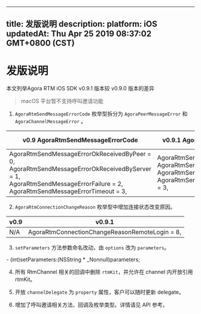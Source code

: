 
---
title: 发版说明
description: 
platform: iOS
updatedAt: Thu Apr 25 2019 08:37:02 GMT+0800 (CST)
---
# 发版说明
本文列举Agora RTM iOS SDK v0.9.1 版本较 v0.9.0 版本的差异

> macOS 平台暂不支持呼叫邀请功能

1. `AgoraRtmSendMessageErrorCode` 枚举型拆分为 `AgoraPeerMessageError` 和 `AgoraChannelMessageError` 。

| v0.9 AgoraRtmSendMessageErrorCode                            | v0.9.1 AgoraRtmSendPeerMessageErrorCode                      |v0.9.1 AgoraRtmSendChannelMessageErrorCode    |
| ------------------------------------------------------------ | ------------------------------------------------------------ |-----------------------------------|
| AgoraRtmSendMessageErrorOkReceivedByPeer = 0, <br>AgoraRtmSendMessageErrorOkReceivedByServer = 1, <br>AgoraRtmSendMessageErrorFailure = 2, AgoraRtmSendMessageErrorTimeout = 3, | AgoraRtmSendPeerMessageErrorOk = 0, <br>AgoraRtmSendPeerMessageErrorFailure = 1, <br>AgoraRtmSendPeerMessageErrorTimeout = 2, <br>AgoraRtmSendPeerMessageErrorPeerUnreachable = 3, |AgoraRtmSendChannelMessageErrorOk = 0,<br>AgoraRtmSendChannelMessageErrorFailure = 1,<br>AgoraRtmSendChannelMessageErrorTimeout = 2,

2. `AgoraRtmConnectionChangeReason` 枚举型中增加连接状态改变原因。

| v0.9                           |v0.9.1                |
|--------------------------------|----------------------|
|N/A                     |AgoraRtmConnectionChangeReasonRemoteLogin = 8,|

3. `setParameters` 方法参数命名改动，由 `options` 改为 `parameters`。

\- (int)setParameters:(NSString * _Nonnull)parameters;

4. 所有 RtmChannel 相关的回调中删除 `rtmKit`，并允许在 channel 内开放引用 rtmKit。

5. 开放 `channelDelegate` 为 `property` 属性，客户可以随时更新 delegate。

6. 增加了呼叫邀请相关方法、回调及枚举类型。详情请见 API 参考。  


